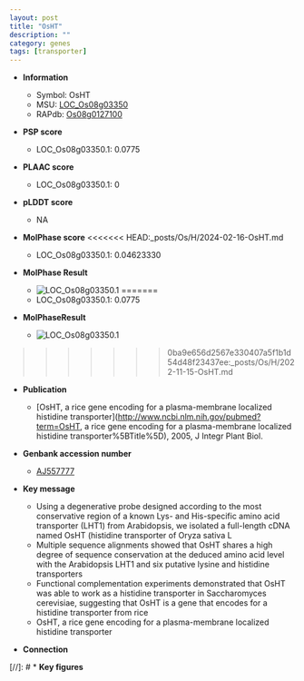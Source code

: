 ```yaml
---
layout: post
title: "OsHT"
description: ""
category: genes
tags: [transporter]
---
```


* **Information**  
    + Symbol: OsHT  
    + MSU: [LOC_Os08g03350](http://rice.plantbiology.msu.edu/cgi-bin/ORF_infopage.cgi?orf=LOC_Os08g03350)  
    + RAPdb: [Os08g0127100](http://rapdb.dna.affrc.go.jp/viewer/gbrowse_details/irgsp1?name=Os08g0127100)  

* **PSP score**  
    + LOC_Os08g03350.1: 0.0775 

* **PLAAC score**  
    + LOC_Os08g03350.1: 0 

* **pLDDT score**
    + NA


* **MolPhase score**
<<<<<<< HEAD:_posts/Os/H/2024-02-16-OsHT.md
    + LOC_Os08g03350.1: 0.04623330

* **MolPhase Result**
    + ![LOC_Os08g03350.1](https://304243504.github.io/Pictures/LOC_Os08g/LOC_Os08g03350.1.png)
=======
    + LOC_Os08g03350.1: 0.0775

* **MolPhaseResult**
    + ![LOC_Os08g03350.1](https://ricepsp.github.io/pictures/LOC_Os08g/LOC_Os08g03350.1.png)
>>>>>>> 0ba9e656d2567e330407a5f1b1d54d48f23437ee:_posts/Os/H/2022-11-15-OsHT.md

* **Publication**  
    + [OsHT, a rice gene encoding for a plasma-membrane localized histidine transporter](http://www.ncbi.nlm.nih.gov/pubmed?term=OsHT, a rice gene encoding for a plasma-membrane localized histidine transporter%5BTitle%5D), 2005, J Integr Plant Biol.

* **Genbank accession number**  
    + [AJ557777](http://www.ncbi.nlm.nih.gov/nuccore/AJ557777)

* **Key message**  
    + Using a degenerative probe designed according to the most conservative region of a known Lys- and His-specific amino acid transporter (LHT1) from Arabidopsis, we isolated a full-length cDNA named OsHT (histidine transporter of Oryza sativa L
    + Multiple sequence alignments showed that OsHT shares a high degree of sequence conservation at the deduced amino acid level with the Arabidopsis LHT1 and six putative lysine and histidine transporters
    + Functional complementation experiments demonstrated that OsHT was able to work as a histidine transporter in Saccharomyces cerevisiae, suggesting that OsHT is a gene that encodes for a histidine transporter from rice
    + OsHT, a rice gene encoding for a plasma-membrane localized histidine transporter

* **Connection**  

[//]: # * **Key figures**  


